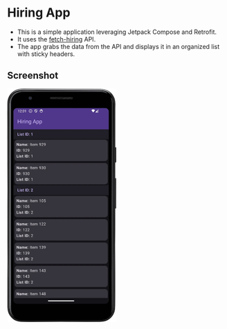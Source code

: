 # Hiring App
* This is a simple application leveraging Jetpack Compose and Retrofit.
* It uses the [fetch-hiring]( https://fetch-hiring.s3.amazonaws.com/hiring.json) API.
* The app grabs the data from the API and displays it in an organized list with sticky headers.

## Screenshot
<img src="screenshot.webp" alt="Screenshot of the app" width="50%"/>
